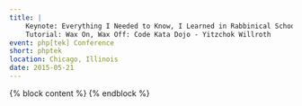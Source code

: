 ```yaml
---
title: |
    Keynote: Everything I Needed to Know, I Learned in Rabbinical School - Yitzchok Willroth<br>
    Tutorial: Wax On, Wax Off: Code Kata Dojo - Yitzchok Willroth 
event: php[tek] Conference
short: phptek
location: Chicago, Illinois
date: 2015-05-21
---
```

{% block content %}
{% endblock %}
